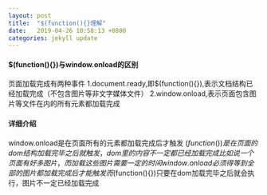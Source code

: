 ```yaml
---
layout: post
title:  "$(function(){}理解"
date:   2019-04-26 10:58:13 +0800
categories: jekyll update
---
```



#### $(function(){})与window.onload的区别

页面加载完成有两种事件
1.document.ready,即$(function(){}),表示文档结构已经加载完成（不包含图片等非文字媒体文件）
2.window.onload,表示页面包含图片等文件在内的所有元素都加载完成

#### 详细介绍

window.onload是在页面所有的元素都加载完成后才触发
$(function(){})是在页面的dom结构加载完毕之后就触发，dom里的内容不一定都已经加载完成
比如说一个页面有好多图片，而加载这些图片需要一定的时间
window.onload必须得等到全部的图片都加载完成后才能触发
而$(function(){})只要在dom加载完毕之后就会执行，图片不一定已经加载完成